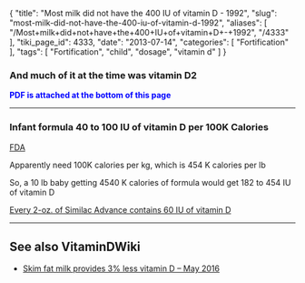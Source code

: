 {
    "title": "Most milk did not have the 400 IU of vitamin D - 1992",
    "slug": "most-milk-did-not-have-the-400-iu-of-vitamin-d-1992",
    "aliases": [
        "/Most+milk+did+not+have+the+400+IU+of+vitamin+D+-+1992",
        "/4333"
    ],
    "tiki_page_id": 4333,
    "date": "2013-07-14",
    "categories": [
        "Fortification"
    ],
    "tags": [
        "Fortification",
        "child",
        "dosage",
        "vitamin d"
    ]
}


### And much of it at the time was vitamin D2

 **<span style="color:#00F;">PDF is attached at the bottom of this page</span>** 

---

### Infant formula 40 to 100 IU of vitamin D per 100K Calories

[FDA](http://www.ecfr.gov/cgi-bin/text-idx?c=ecfr;sid=5af2a35de1ba3464af55f53e369fd570;rgn=div6;view=text;node=21%3A2.0.1.1.7.4;idno=21;cc=ecfr)

Apparently need 100K calories per kg, which is 454 K calories per lb

So, a 10 lb baby getting 4540 K calories of formula would get  182 to 454 IU of vitamin D

[Every 2-oz. of Similac Advance contains 60 IU of vitamin D](http://www.livestrong.com/article/371720-similac-nutrition-information/%20)

---

## See also VitaminDWiki

* [Skim fat milk provides 3% less vitamin D – May 2016](/posts/skim-fat-milk-provides-3-percent-less-vitamin-d)